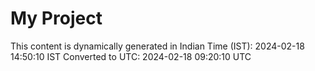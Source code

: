 # My Project

This content is dynamically generated in Indian Time (IST): 2024-02-18 14:50:10 IST
Converted to UTC: 2024-02-18 09:20:10 UTC
